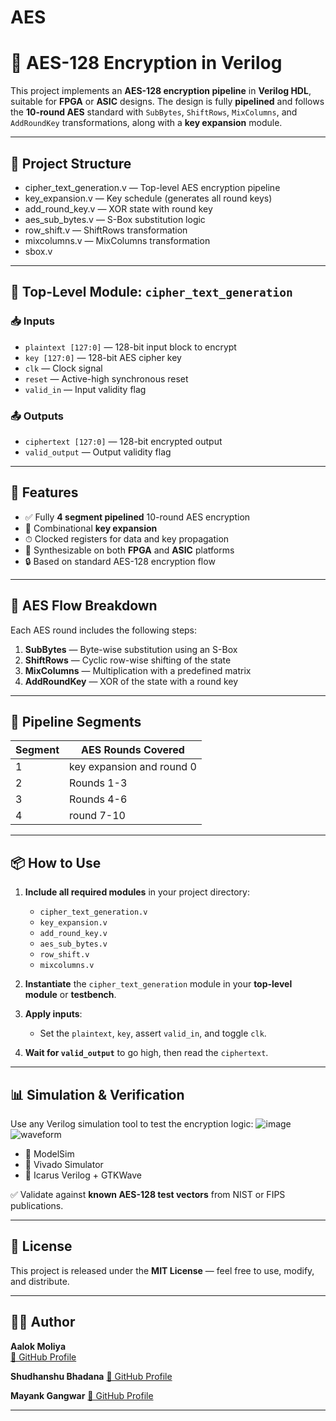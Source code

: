 # AES
# 🔐 AES-128 Encryption in Verilog

This project implements an **AES-128 encryption pipeline** in **Verilog HDL**, suitable for **FPGA** or **ASIC** designs. The design is fully **pipelined** and follows the **10-round AES** standard with `SubBytes`, `ShiftRows`, `MixColumns`, and `AddRoundKey` transformations, along with a **key expansion** module.

---

## 📁 Project Structure

- cipher_text_generation.v  — Top-level AES encryption pipeline
- key_expansion.v  — Key schedule (generates all round keys)
- add_round_key.v  — XOR state with round key
- aes_sub_bytes.v — S-Box substitution logic
- row_shift.v  — ShiftRows transformation
- mixcolumns.v  —  MixColumns transformation
- sbox.v   


---

## 🔧 Top-Level Module: `cipher_text_generation`

### 📥 Inputs

- `plaintext [127:0]` — 128-bit input block to encrypt  
- `key [127:0]` — 128-bit AES cipher key  
- `clk` — Clock signal  
- `reset` — Active-high synchronous reset  
- `valid_in` — Input validity flag  

### 📤 Outputs

- `ciphertext [127:0]` — 128-bit encrypted output  
- `valid_output` — Output validity flag  

---

## 🚀 Features

- ✅ Fully **4 segment pipelined** 10-round AES encryption  
- 🔄 Combinational **key expansion**  
- ⏱ Clocked registers for data and key propagation  
- 🧾 Synthesizable on both **FPGA** and **ASIC** platforms  
- 🔒 Based on standard AES-128 encryption flow  

---

## 🧠 AES Flow Breakdown

Each AES round includes the following steps:

1. **SubBytes** — Byte-wise substitution using an S-Box  
2. **ShiftRows** — Cyclic row-wise shifting of the state  
3. **MixColumns** — Multiplication with a predefined matrix
4. **AddRoundKey** — XOR of the state with a round key  

---

## 🔁 Pipeline Segments

| Segment | AES Rounds Covered 
|-------|---------------------|
| 1     | key expansion and round 0 | 
| 2     | Rounds 1-3                | 
| 3     | Rounds 4-6                | 
| 4     | round 7-10                |

---

## 📦 How to Use

1. **Include all required modules** in your project directory:
    - `cipher_text_generation.v`
    - `key_expansion.v`
    - `add_round_key.v`
    - `aes_sub_bytes.v`
    - `row_shift.v`
    - `mixcolumns.v`

2. **Instantiate** the `cipher_text_generation` module in your **top-level module** or **testbench**.

3. **Apply inputs**:
    - Set the `plaintext`, `key`, assert `valid_in`, and toggle `clk`.

4. **Wait for `valid_output`** to go high, then read the `ciphertext`.

---

## 📊 Simulation & Verification

Use any Verilog simulation tool to test the encryption logic:
![image](https://github.com/user-attachments/assets/79975c60-90f2-4b79-bb2b-c9208b3e412d)
![waveform](https://github.com/user-attachments/assets/1950a6ce-85b0-4d52-ac94-2cb1443bfe98)
- 🧪 ModelSim  
- 🧪 Vivado Simulator  
- 🧪 Icarus Verilog + GTKWave  

✅ Validate against **known AES-128 test vectors** from NIST or FIPS publications.

---

## 📜 License

This project is released under the **MIT License** — feel free to use, modify, and distribute.

---

## 👨‍💻 Author

**Aalok Moliya**  
[🔗 GitHub Profile](https://github.com/AalokMoliya)

**Shudhanshu Bhadana**
[🔗 GitHub Profile](https://github.com/SHUDHANSHU-BHADANA)

**Mayank Gangwar**
[🔗 GitHub Profile](https://github.com/MayankGangwar1234)



---




